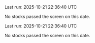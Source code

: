 

Last run: 2025-10-21 22:36:40 UTC

No stocks passed the screen on this date.


Last run: 2025-10-21 22:36:40 UTC

No stocks passed the screen on this date.
